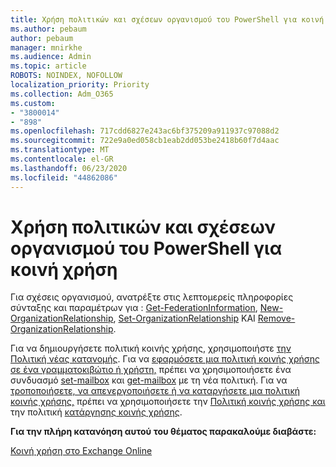 ```yaml
---
title: Χρήση πολιτικών και σχέσεων οργανισμού του PowerShell για κοινή χρήση
ms.author: pebaum
author: pebaum
manager: mnirkhe
ms.audience: Admin
ms.topic: article
ROBOTS: NOINDEX, NOFOLLOW
localization_priority: Priority
ms.collection: Adm_O365
ms.custom:
- "3800014"
- "898"
ms.openlocfilehash: 717cdd6827e243ac6bf375209a911937c97088d2
ms.sourcegitcommit: 722e9a0ed058cb1eab2dd053be2418b60f7d4aac
ms.translationtype: MT
ms.contentlocale: el-GR
ms.lasthandoff: 06/23/2020
ms.locfileid: "44862086"
---
```

# <a name="use-powershell-for-sharing-policies-and-organization-relationships"></a>Χρήση πολιτικών και σχέσεων οργανισμού του PowerShell για κοινή χρήση


Για σχέσεις οργανισμού, ανατρέξτε στις λεπτομερείς πληροφορίες σύνταξης και παραμέτρων για : [Get-FederationInformation](https://docs.microsoft.com/powershell/module/exchange/get-federationinformation), [New-OrganizationRelationship](https://docs.microsoft.com/powershell/module/exchange/new-organizationrelationship), [Set-OrganizationRelationship](https://docs.microsoft.com/powershell/module/exchange/set-organizationrelationship) ΚΑΙ [Remove-OrganizationRelationship](https://docs.microsoft.com/powershell/module/exchange/remove-organizationrelationship).

Για να δημιουργήσετε πολιτική κοινής χρήσης, χρησιμοποιήστε [την Πολιτική νέας κατανομής](https://docs.microsoft.com/powershell/module/exchange/new-sharingpolicy). Για να [εφαρμόσετε μια πολιτική κοινής χρήσης σε ένα γραμματοκιβώτιο ή χρήστη,](https://docs.microsoft.com/exchange/sharing/sharing-policies/apply-a-sharing-policy%23use-exchange-online-powershell-to-apply-a-sharing-policy-to-one-or-more-mailboxes) πρέπει να χρησιμοποιήσετε ένα συνδυασμό [set-mailbox](https://docs.microsoft.com/powershell/module/exchange/set-mailbox) και [get-mailbox](https://docs.microsoft.com/powershell/module/exchange/get-mailbox) με τη νέα πολιτική. Για να [τροποποιήσετε, να απενεργοποιήσετε ή να καταργήσετε μια πολιτική κοινής χρήσης,](https://docs.microsoft.com/exchange/sharing/sharing-policies/modify-a-sharing-policy) πρέπει να χρησιμοποιήσετε την [Πολιτική κοινής χρήσης και](https://docs.microsoft.com/powershell/module/exchange/set-sharingpolicy) την πολιτική [κατάργησης κοινής χρήσης](https://docs.microsoft.com/powershell/module/exchange/remove-sharingpolicy).

**Για την πλήρη κατανόηση αυτού του θέματος παρακαλούμε διαβάστε:**

[Κοινή χρήση στο Exchange Online](https://docs.microsoft.com/exchange/sharing/sharing)